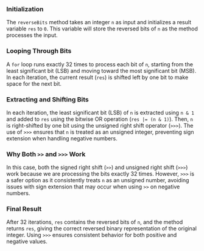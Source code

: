 ### Initialization

The `reverseBits` method takes an integer `n` as input and initializes a result variable `res` to `0`. This variable will store the reversed bits of `n` as the method processes the input.

### Looping Through Bits

A `for` loop runs exactly 32 times to process each bit of `n`, starting from the least significant bit (LSB) and moving toward the most significant bit (MSB). In each iteration, the current result (`res`) is shifted left by one bit to make space for the next bit.

### Extracting and Shifting Bits

In each iteration, the least significant bit (LSB) of `n` is extracted using `n & 1` and added to `res` using the bitwise OR operation (`res |= (n & 1)`). Then, `n` is right-shifted by one bit using the unsigned right shift operator (`>>>`). The use of `>>>` ensures that `n` is treated as an unsigned integer, preventing sign extension when handling negative numbers.

### Why Both `>>` and `>>>` Work

In this case, both the signed right shift (`>>`) and unsigned right shift (`>>>`) work because we are processing the bits exactly 32 times. However, `>>>` is a safer option as it consistently treats `n` as an unsigned number, avoiding issues with sign extension that may occur when using `>>` on negative numbers.

### Final Result

After 32 iterations, `res` contains the reversed bits of `n`, and the method returns `res`, giving the correct reversed binary representation of the original integer. Using `>>>` ensures consistent behavior for both positive and negative values.

